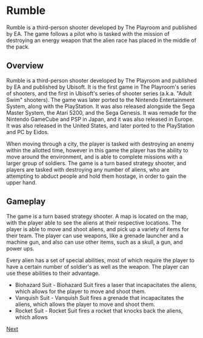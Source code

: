 # Rumble

Rumble is a third-person shooter developed by The Playroom and published by EA. The game follows a pilot who is tasked with the mission of destroying an energy weapon that the alien race has placed in the middle of the pack.

## Overview

Rumble is a third-person shooter developed by The Playroom and published by EA and published by Ubisoft. It is the first game in The Playroom's series of shooters, and the first in Ubisoft's series of shooter series (a.k.a. "Adult Swim" shooters). The game was later ported to the Nintendo Entertainment System, along with the PlayStation. It was also released alongside the Sega Master System, the Atari 5200, and the Sega Genesis. It was remade for the Nintendo GameCube and PSP in Japan, and it was also released in Europe. It was also released in the United States, and later ported to the PlayStation and PC by Eidos.

When moving through a city, the player is tasked with destroying an enemy within the allotted time, however in this game the player has the ability to move around the environment, and is able to complete missions with a larger group of soldiers. The game is a turn based strategy shooter, and players are tasked with destroying any number of aliens, who are attempting to abduct people and hold them hostage, in order to gain the upper hand.

## Gameplay

The game is a turn based strategy shooter. A map is located on the map, with the player able to see the aliens at their respective locations. The player is able to move and shoot aliens, and pick up a variety of items for their team. The player can use weapons, like a grenade launcher and a machine gun, and also can use other items, such as a skull, a gun, and power ups.

Every alien has a set of special abilities, most of which require the player to have a certain number of soldier's as well as the weapon. The player can use these abilities to their advantage.

*   Biohazard Suit - Biohazard Suit fires a laser that incapacitates the aliens, which allows for the player to move and shoot them.
*   Vanquish Suit - Vanquish Suit fires a grenade that incapacitates the aliens, which allows the player to move and shoot them.
*   Rocket Suit - Rocket Suit fires a rocket that knocks back the aliens, which allows

[Next](043.md)